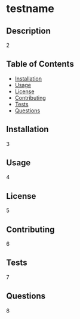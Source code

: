 # testname

## Description

2

## Table of Contents

* [Installation](#installation)
* [Usage](#usage)
* [License](#license)
* [Contributing](#contributing)
* [Tests](#tests)
* [Questions](#questions)

## Installation

3

## Usage 

4

## License

5

## Contributing

6

## Tests

7

## Questions

8



